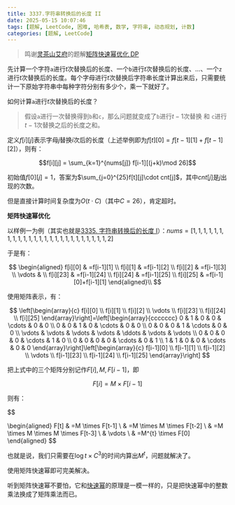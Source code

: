 ```yaml
---
title: 3337.字符串转换后的长度 II
date: 2025-05-15 10:07:46
tags: [题解, LeetCode, 困难, 哈希表, 数学, 字符串, 动态规划, 计数]
categories: [题解, LeetCode]
---
```


> 鸣谢[灵茶山艾府](https://leetcode.cn/u/endlesscheng/)的题解[矩阵快速幂优化 DP](https://leetcode.cn/problems/total-characters-in-string-after-transformations-ii/solutions/2967037/ju-zhen-kuai-su-mi-you-hua-dppythonjavac-cd2j)

先计算一个字符`a`进行$t$次替换后的长度、一个`b`进行$t$次替换后的长度、...、一个`z`进行$t$次替换后的长度。每个字母进行$t$次替换后字符串长度计算出来后，只需要统计一下原始字符串中每种字符分别有多少个，乘一下就好了。

如何计算`a`进行$t$次替换后的长度？

> 假设`a`进行一次替换得到`b`和`c`，那么问题就变成了`b`进行$t-1$次替换 和 `c`进行$t-1$次替换之后的长度之和。

定义$f[i][j]$表示字母$j$替换$i$次后的长度（上述举例即为$f[t][0] = f[t-1][1]+f[t-1][2]$），则有：

$$f[i][j] = \sum_{k=1}^{nums[j]} f[i-1][(j+k)\mod 26]$$

初始值$f[0][j]=1$，答案为$\sum_{j=0}^{25}f[t][j]\cdot cnt[j]$，其中$cnt[j]$是$j$出现的次数。

但是直接计算时间复杂度为$O(t\cdot C)$（其中$C=26$），肯定超时。

**矩阵快速幂优化**

以样例一为例（其实也就是[3335. 字符串转换后的长度 I](https://leetcode.cn/problems/total-characters-in-string-after-transformations-i)）：$nums = [1,1,1,1,1,1,1,1,1,1,1,1,1,1,1,1,1,1,1,1,1,1,1,1,1,2]$

于是有：

$$
\begin{aligned}
f[i][0] & =f[i-1][1] \\
f[i][1] & =f[i-1][2] \\
f[i][2] & =f[i-1][3] \\
\vdots & \\
f[i][23] & =f[i-1][24] \\
f[i][24] & =f[i-1][25] \\
f[i][25] & =f[i-1][0]+f[i-1][1]
\end{aligned}\\
$$

使用矩阵表示，有：

$$
\left[\begin{array}{c}
f[i][0] \\
f[i][1] \\
f[i][2] \\
\vdots \\
f[i][23] \\
f[i][24] \\
f[i][25]
\end{array}\right]=\left[\begin{array}{ccccccc}
0 & 1 & 0 & 0 & \cdots & 0 & 0 \\
0 & 0 & 1 & 0 & \cdots & 0 & 0 \\
0 & 0 & 0 & 1 & \cdots & 0 & 0 \\
\vdots & \vdots & \vdots & \vdots & \ddots & \vdots & \vdots \\
0 & 0 & 0 & 0 & \cdots & 1 & 0 \\
0 & 0 & 0 & 0 & \cdots & 0 & 1 \\
1 & 1 & 0 & 0 & \cdots & 0 & 0
\end{array}\right]\left[\begin{array}{c}
f[i-1][0] \\
f[i-1][1] \\
f[i-1][2] \\
\vdots \\
f[i-1][23] \\
f[i-1][24] \\
f[i-1][25]
\end{array}\right]
$$

把上式中的三个矩阵分别记作$F[i],M,F[i−1]$，即

$$
F[i]=M \times F[i-1]
$$

则有：

$$

\begin{aligned}
F[t] & =M \times F[t-1] \\
& =M \times M \times F[t-2] \\
& =M \times M \times M \times F[t-3] \\
& \vdots \\
& =M^{t} \times F[0]
\end{aligned}
$$

也就是说，我们只需要在$\log t\times C^3$的时间内算出$M^t$，问题就解决了。

使用矩阵快速幂即可完美解决。

听到矩阵快速幂不要怕，它和[快速幂](https://blog.letmefly.xyz/tags/%E5%BF%AB%E9%80%9F%E5%B9%82/)的原理是一模一样的，只是把快速幂中的整数乘法换成了矩阵乘法而已。
